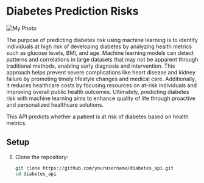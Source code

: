 # Diabetes Prediction Risks

![My Photo](https://www.uhhc.co.nz/wp-content/uploads/2018/12/shutterstock_571889917.jpg)

The purpose of predicting diabetes risk using machine learning is to identify individuals at high risk of developing diabetes by analyzing health metrics such as glucose levels, BMI, and age. Machine learning models can detect patterns and correlations in large datasets that may not be apparent through traditional methods, enabling early diagnosis and intervention. This approach helps prevent severe complications like heart disease and kidney failure by promoting timely lifestyle changes and medical care. Additionally, it reduces healthcare costs by focusing resources on at-risk individuals and improving overall public health outcomes. Ultimately, predicting diabetes risk with machine learning aims to enhance quality of life through proactive and personalized healthcare solutions.

This API predicts whether a patient is at risk of diabetes based on health metrics.

## Setup

1. Clone the repository:
   ```bash
   git clone https://github.com/yourusername/diabetes_api.git
   cd diabetes_api
   ```

